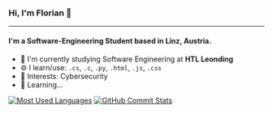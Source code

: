 ### Hi, I'm Florian 👋
---

#### I'm a Software-Engineering Student based in Linz, Austria.

- 🏢 I'm currently studying Software Engineering at **HTL Leonding**
- ⚙️ I learn/use: `.cs`, `.c`, `.py`, `.html`, `.js`, `.css`
- 💜 Interests: Cybersecurity
- 🔨 Learning...

[![Most Used Languages](https://github-readme-stats.vercel.app/api/top-langs/?username=7XDev&layout=compact&theme=dark&cache_seconds=1800)](https://github.com/7XDev)
[![GitHub Commit Stats](https://github-readme-stats.vercel.app/api?username=7XDev&show_icons=true&count_private=true&theme=dark&cache_seconds=1800)](https://github.com/7XDev)

